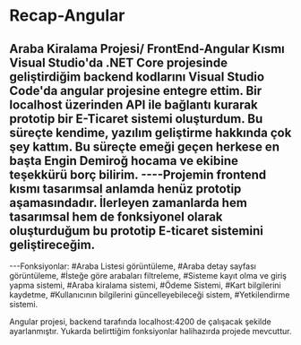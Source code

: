 # Recap-Angular
Araba Kiralama Projesi/ FrontEnd-Angular Kısmı
Visual Studio'da .NET Core projesinde geliştirdiğim backend kodlarını Visual Studio Code'da angular projesine entegre ettim. Bir localhost üzerinden API ile bağlantı kurarak prototip bir E-Ticaret sistemi oluşturdum. Bu süreçte kendime, yazılım geliştirme hakkında çok şey kattım. Bu süreçte emeği geçen herkese en başta Engin Demiroğ hocama ve ekibine teşekkürü borç bilirim.
----Projemin frontend kısmı tasarımsal anlamda henüz prototip aşamasındadır. İlerleyen zamanlarda hem tasarımsal hem de fonksiyonel olarak oluşturduğum bu prototip E-ticaret sistemini geliştireceğim.
----

---Fonksiyonlar:
#Araba Listesi görüntüleme,
#Araba detay sayfası görüntüleme,
#İsteğe göre arabaları filtreleme,
#Sisteme kayıt olma ve giriş yapma sistemi,
#Araba kiralama sistemi,
#Ödeme Sistemi,
#Kart bilgilerini kaydetme,
#Kullanıcının bilgilerini güncelleyebileceği sistem,
#Yetkilendirme sistemi.

Angular projesi, backend tarafında localhost:4200 de çalışacak şekilde ayarlanmıştır. Yukarda belirttiğim fonksiyonlar halihazırda projede mevcuttur. 


